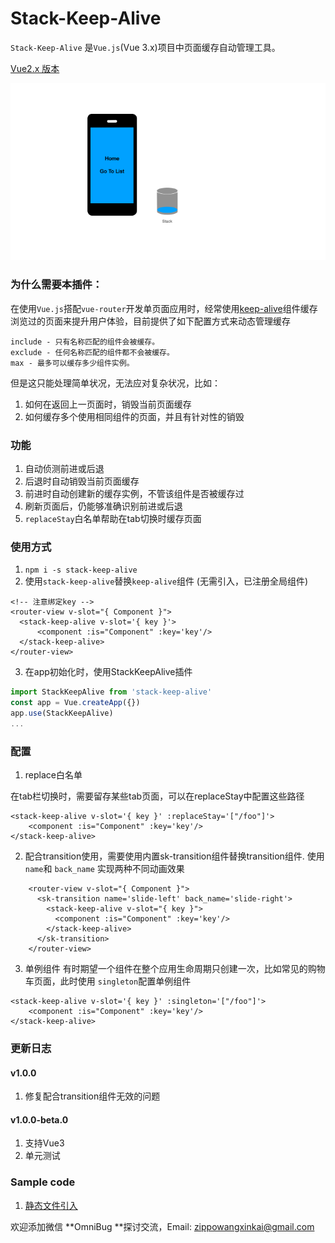 # Stack-Keep-Alive
`Stack-Keep-Alive` 是`Vue.js`(Vue 3.x)项目中页面缓存自动管理工具。

[Vue2.x 版本](https://github.com/Zippowxk/vue-router-keep-alive-helper)

![img](./assets/stack.gif)

### 为什么需要本插件：
在使用```Vue.js```搭配```vue-router```开发单页面应用时，经常使用[keep-alive](https://v3.cn.vuejs.org/api/built-in-components.html#keep-alive)组件缓存浏览过的页面来提升用户体验，目前提供了如下配置方式来动态管理缓存
```
include - 只有名称匹配的组件会被缓存。
exclude - 任何名称匹配的组件都不会被缓存。
max - 最多可以缓存多少组件实例。
```
但是这只能处理简单状况，无法应对复杂状况，比如：

1. 如何在返回上一页面时，销毁当前页面缓存
2. 如何缓存多个使用相同组件的页面，并且有针对性的销毁

### 功能

1. 自动侦测前进或后退
2. 后退时自动销毁当前页面缓存
3. 前进时自动创建新的缓存实例，不管该组件是否被缓存过
4. 刷新页面后，仍能够准确识别前进或后退
5. `replaceStay`白名单帮助在tab切换时缓存页面

### 使用方式

1. ```npm i -s stack-keep-alive```
2. 使用``stack-keep-alive``替换``keep-alive``组件 (无需引入，已注册全局组件)
```vue
<!-- 注意绑定key -->  
<router-view v-slot="{ Component }">
  <stack-keep-alive v-slot='{ key }'> 
      <component :is="Component" :key='key'/>
  </stack-keep-alive>
</router-view>
```
3. 在app初始化时，使用StackKeepAlive插件
```javascript
import StackKeepAlive from 'stack-keep-alive'
const app = Vue.createApp({})
app.use(StackKeepAlive)
...
```

### 配置

1. replace白名单
  
  在tab栏切换时，需要留存某些tab页面，可以在replaceStay中配置这些路径
```vue
<stack-keep-alive v-slot='{ key }' :replaceStay='["/foo"]'> 
    <component :is="Component" :key='key'/>
</stack-keep-alive>
```
2. 配合transition使用，需要使用内置sk-transition组件替换transition组件.
  使用`name`和 `back_name` 实现两种不同动画效果

```vue
    <router-view v-slot="{ Component }">
      <sk-transition name='slide-left' back_name='slide-right'>
        <stack-keep-alive v-slot="{ key }">
          <component :is="Component" :key='key'/>
        </stack-keep-alive>
      </sk-transition>
    </router-view>
```
3. 单例组件
  有时期望一个组件在整个应用生命周期只创建一次，比如常见的购物车页面，此时使用 `singleton`配置单例组件

```vue
<stack-keep-alive v-slot='{ key }' :singleton='["/foo"]'> 
    <component :is="Component" :key='key'/>
</stack-keep-alive>
```


### 更新日志

#### v1.0.0
1. 修复配合transition组件无效的问题

#### v1.0.0-beta.0
1. 支持Vue3
2. 单元测试
### Sample code

1. [静态文件引入](./examples/)

欢迎添加微信 **OmniBug **探讨交流，Email: zippowangxinkai@gmail.com

<!-- ALL-CONTRIBUTORS-LIST:START - Do not remove or modify this section -->
<!-- prettier-ignore-start -->
<!-- markdownlint-disable -->
<!-- markdownlint-restore -->
<!-- prettier-ignore-end -->

<!-- ALL-CONTRIBUTORS-LIST:END -->